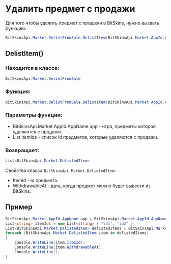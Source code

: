 ﻿# Удалить предмет с продажи

Для того чтобы удалить предмет с продажи в BitSkins, нужно вызвать функцию:

```csharp
BitSkinsApi.Market.DelistFromSale.DelistItem(BitSkinsApi.Market.AppId.AppName app, List<string> itemIds);
```

## DelistItem()

### Находится в классе:

```csharp
BitSkinsApi.Market.DelistFromSale
```

### Функция:

```csharp
BitSkinsApi.Market.DelistFromSale.DelistItem(BitSkinsApi.Market.AppId.AppName app, List<string> itemIds);
```

### Параметры функции:

* BitSkinsApi.Market.AppId.AppName app - игра, предметы которой удаляются с продажи.
* List<string> itemIds - список id предметов, которые удаляются с продажи.

### Возвращает:

```csharp
List<BitSkinsApi.Market.DelistedItem>
```

Свойства класса ```BitSkinsApi.Market.DelistedItem```:
* ItemId - id предмета.
* WithdrawableAt - дата, когда предмет можно будет вывести из BitSkins.

## Пример

```csharp
BitSkinsApi.Market.AppId.AppName app = BitSkinsApi.Market.AppId.AppName.CounterStrikGlobalOffensive;
List<string> itemIds = new List<string> { "id1", "id2" };
List<BitSkinsApi.Market.DelistedItem> delistedItems = BitSkinsApi.Market.DelistFromSale.DelistItem(app, itemIds);
foreach (BitSkinsApi.Market.DelistedItem item in delistedItems)
{
    Console.WriteLine(item.ItemId);
    Console.WriteLine(item.WithdrawableAt);
    Console.WriteLine();
}
```